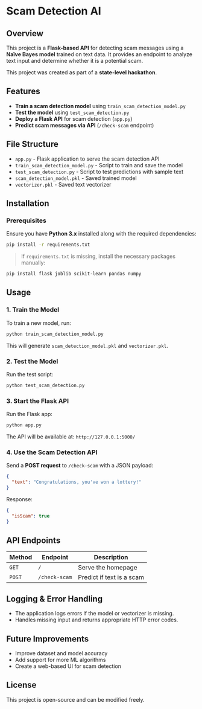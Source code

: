 # Scam Detection AI

## Overview
This project is a **Flask-based API** for detecting scam messages using a **Naïve Bayes model** trained on text data. It provides an endpoint to analyze text input and determine whether it is a potential scam.

This project was created as part of a **state-level hackathon**.

## Features
- **Train a scam detection model** using `train_scam_detection_model.py`
- **Test the model** using `test_scam_detection.py`
- **Deploy a Flask API** for scam detection (`app.py`)
- **Predict scam messages via API** (`/check-scam` endpoint)

## File Structure
- `app.py` - Flask application to serve the scam detection API
- `train_scam_detection_model.py` - Script to train and save the model
- `test_scam_detection.py` - Script to test predictions with sample text
- `scam_detection_model.pkl` - Saved trained model
- `vectorizer.pkl` - Saved text vectorizer

## Installation
### Prerequisites
Ensure you have **Python 3.x** installed along with the required dependencies:

```bash
pip install -r requirements.txt
```

> If `requirements.txt` is missing, install the necessary packages manually:
```bash
pip install flask joblib scikit-learn pandas numpy
```

## Usage
### 1. Train the Model
To train a new model, run:
```bash
python train_scam_detection_model.py
```

This will generate `scam_detection_model.pkl` and `vectorizer.pkl`.

### 2. Test the Model
Run the test script:
```bash
python test_scam_detection.py
```

### 3. Start the Flask API
Run the Flask app:
```bash
python app.py
```

The API will be available at: `http://127.0.0.1:5000/`

### 4. Use the Scam Detection API
Send a **POST request** to `/check-scam` with a JSON payload:
```json
{
  "text": "Congratulations, you've won a lottery!"
}
```
Response:
```json
{
  "isScam": true
}
```

## API Endpoints
| Method | Endpoint     | Description           |
|--------|-------------|-----------------------|
| `GET`  | `/`         | Serve the homepage    |
| `POST` | `/check-scam` | Predict if text is a scam |

## Logging & Error Handling
- The application logs errors if the model or vectorizer is missing.
- Handles missing input and returns appropriate HTTP error codes.

## Future Improvements
- Improve dataset and model accuracy
- Add support for more ML algorithms
- Create a web-based UI for scam detection

## License
This project is open-source and can be modified freely.
